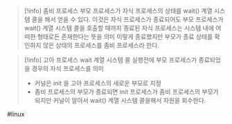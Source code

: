 
> [!info] 좀비 프로세스
> 부모 프로세스가 자식 프로세스의 상태를 wait() 계열 시스템 콜을 해서 얻을 수 있다.
> 이것은 자식 프로세스가 종료되어도 부모 프로세스가 wait() 계열 시스템 콜을 호출할 때까지 종료된 자식 프로세스는 시스템 내에 어떠한 형태로든 존재한다는 뜻을 의미 이렇게 종료했지만 부모가
> 종료 상태를 확인하지 않은 상태의 프로세스를 좀비 프로세스라 한다.

> [!info] 고아 프로세스
> wait 계열 시스템 콜 실행전에  부모 프로세스가 종료되었을 경우의 
> 자식 프로세스를 의미
> - 커널은 init 을 고아 프로세스의 새로운 부모로 지정
> - 좀비 프로세스의 부모가 종료되면 init 프로세스가 좀비 프로세스의 부모가 되지만 
> 커널이 알아서 wait() 계열 시스템 콜을해서 자원을 회수한다.

#linux